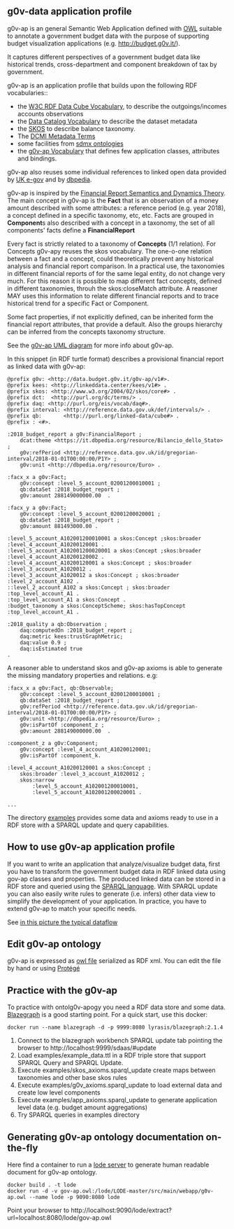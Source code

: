 g0v-data application profile 
------------------------------

g0v-ap is an general Semantic Web Application defined with [OWL](https://www.w3.org/TR/owl2-primer/) suitable to annotate a government budget data with the purpose of supporting budget visualization applications (e.g. http://budget.g0v.it/).  

It captures different perspectives of a government budget data like historical trends, cross-department and component breakdown of tax by government. 

g0v-ap is an application profile that builds upon the following RDF vocabularies:: 

- the [W3C RDF Data Cube Vocabulary](https://www.w3.org/TR/vocab-data-cube), to describe the outgoings/incomes accounts observations
- the [Data Catalog Vocabulary](https://www.w3.org/TR/vocab-dcat/) to describe the dataset metadata
- the [SKOS](https://www.w3.org/TR/skos-primer) to describe balance taxonomy.
- The [DCMI Metadata Terms](http://dublincore.org/documents/dcmi-terms/)
- some facilities from [sdmx ontologies](https://sdmx.org/)
- the [g0v-ap Vocabulary](http://data.budget.g0v.it/g0v-ap/v1) that defines few application classes, attributes and bindings.

g0v-ap also reuses some individual references to linked open data provided by [UK e-gov](https://github.com/alphagov/datagovuk_reference) and by [dbpedia](http://dbpedia.org/).

g0v-ap is inspired by the [Financial Report Semantics and Dynamics Theory](doc/Theory-2017-06-26.pdf). The main concept in g0v-ap is the **Fact** that is an observation of a money amount described with some attributes: a reference period (e.g. year 2018), a concept defined in a specific taxonomy, etc, etc. Facts  are grouped in **Component**s also described with a concept in a taxonomy, the set of all components' facts define a **FinancialReport** 

Every fact is strictly related to a taxonomy of **Concepts** (1/1 relation). For Concepts g0v-apy reuses the skos vocabulary. 
The one-o-one relation between a fact and a concept, could theoretically prevent any historical analysis and financial report comparison. 
In a practical use, the taxonomies in different financial reports of for the same legal entity, do not change very much. 
For this reason it is possible to map different fact concepts, defined in different taxonomies, throuh the skos:closeMatch attribute. 
A reasoner MAY uses this information to relate different financial reports and to trace historical trend for a specific Fact or Component.

Some fact properties, if not explicitly defined, can be inherited form the financial report attributes, that provide a default. Also the groups hierarchy can be inferred from the concepts taxonomy structure.

See the [g0v-ap UML diagram](https://www.draw.io/?lightbox=1&highlight=0000ff&edit=_blank&layers=1&nav=1&title=g0v-uml-diagram#Uhttps%3A%2F%2Fdrive.google.com%2Fa%2Fe-artspace.com%2Fuc%3Fid%3D1Qa_zoF1Nl8ULUg9uChN-OH3ep2Lta4PY%26export%3Ddownload) for more info about g0v-ap.


In this snippet (in RDF turtle format) describes a provisional financial report as linked data with g0v-ap:

```
@prefix g0v: <http://data.budget.g0v.it/g0v-ap/v1#>.
@prefix kees: <http://linkeddata.center/kees/v1#> .
@prefix skos: <http://www.w3.org/2004/02/skos/core#> .
@prefix dct:  <http://purl.org/dc/terms/> .
@prefix daq: <http://purl.org/eis/vocab/daq#>.
@prefix interval: <http://reference.data.gov.uk/def/intervals/> .
@prefix qb:       <http://purl.org/linked-data/cube#> .
@prefix : <#>.

:2018_budget_report a g0v:FinancialReport ;
	dcat:theme <https://it.dbpedia.org/resource/Bilancio_dello_Stato> ;
	g0v:refPeriod <http://reference.data.gov.uk/id/gregorian-interval/2018-01-01T00:00:00/P1Y> ;
	g0v:unit <http://dbpedia.org/resource/Euro> .
	
:facx_x a g0v:Fact;
	g0v:concept :level_5_account_02001200010001 ;
	qb:dataSet :2018_budget_report ;
	g0v:amount 288149000000.00	.

:facx_y a g0v:Fact;
	g0v:concept :level_5_account_02001200020001 ;
	qb:dataSet :2018_budget_report ;
	g0v:amount 881493000.00	.
	
:level_5_account_A102001200010001 a skos:Concept ;skos:broader :level_4_account_A10200120001 .
:level_5_account_A102001200020001 a skos:Concept ;skos:broader :level_4_account_A10200120002 .
:level_4_account_A10200120001 a skos:Concept ; skos:broader :level_3_account_A1020012 .
:level_3_account_A1020012 a skos:Concept ; skos:broader :level_2_account_A102 .
::level_2_account_A102 a skos:Concept ; skos:broader :top_level_account_A1 .
:top_level_account_A1 a skos:Concept .
:budget_taxonomy a skos:ConceptScheme; skos:hasTopConcept :top_level_account_A1 .

:2018_quality a qb:Observation ;
    daq:computedOn :2018_budget_report ; 
    daq:metric kees:trustGraphMetric;
    daq:value 0.9 ;
    daq:isEstimated true 
.
```

A reasoner able to understand skos and g0v-ap axioms is able to generate the missing mandatory properties and relations. e.g:

```
:facx_x a g0v:Fact, qb:Observable;
	g0v:concept :level_5_account_02001200010001 ;
	qb:dataSet :2018_budget_report ;
	g0v:refPeriod <http://reference.data.gov.uk/id/gregorian-interval/2018-01-01T00:00:00/P1Y> ;
	g0v:unit <http://dbpedia.org/resource/Euro> ;
	g0v:isPartOf :component_z ;
	g0v:amount 288149000000.00	.

:component_z a g0v:Component;
    g0v:concept :level_4_account_A10200120001;
    g0v:isPartOf :component_k.
    
:level_4_account_A10200120001 a skos:Concept ; 
    skos:broader :level_3_account_A1020012 ;
    skos:narrow 
        :level_5_account_A102001200010001,
        :level_5_account_A102001200020001 .

...

```


The directory [examples](examples/README.ttl) provides some data and axioms ready to use in a RDF store with a SPARQL update and query capabilities.

## How to use g0v-ap application profile

If you want to write an application that analyze/visualize budget data, first you have to transform the government budget data in RDF linked 
data using gov-ap classes and properties. The produced linked data can be stored in a RDF store and queried using the [SPARQL language](http://www.w3.org/TR/sparql11-query/).
With SPARQL update you can also easily write rules to generate (i.e. infers) other data view to simplify the development of your application.
In practice, you have to extend g0v-ap to match your specific needs.

See [in this picture the typical dataflow](https://www.draw.io/?lightbox=1&highlight=0000ff&edit=_blank&layers=1&nav=1&title=g0v-budget-datafow#Uhttps%3A%2F%2Fdrive.google.com%2Fa%2Fe-artspace.com%2Fuc%3Fid%3D1iXdW0V08-gUK_SL1EkYmnofGvs1L1UD4%26export%3Ddownload)

## Edit g0v-ap ontology

g0v-ap is expressed as [owl file](g0v-ap.owl) serialized as RDF xml. You can edit the file by hand or using [Protégé](https://protege.stanford.edu/)

## Practice with the g0v-ap

To practice with ontolg0v-apogy you need a RDF data store and some data. [Blazegraph](https://www.blazegraph.com/) is a good starting point. For a quick start, use this docker:

```	
docker run --name blazegraph -d -p 9999:8080 lyrasis/blazegraph:2.1.4
```

1. Connect to the blazegraph workbench SPARQL update tab pointing the browser to http://localhost:9999/sdaas/#update
2. Load examples/example_data.ttl in a RDF triple store that support SPARQL Query and SPARQL Update.
2. Execute examples/skos_axioms.sparql_update create maps between taxonomies and other base skos rules
3. Execute examples/g0v_axioms.sparql_update to load external data and create low level components
4. Execute examples/app_axioms.sparql_update to generate application level data (e.g. budget amount aggregations)
5. Try SPARQL queries in examples directory


## Generating g0v-ap ontology documentation on-the-fly

Here find a container to run a [lode server](https://github.com/essepuntato/LODE) to generate human readable document for g0v-ap ontology.
 
```	
docker build . -t lode
docker run -d -v gov-ap.owl:/lode/LODE-master/src/main/webapp/g0v-ap.owl --name lode -p 9090:8080 lode
```

Point your browser to http://localhost:9090/lode/extract?url=localhost:8080/lode/gov-ap.owl

